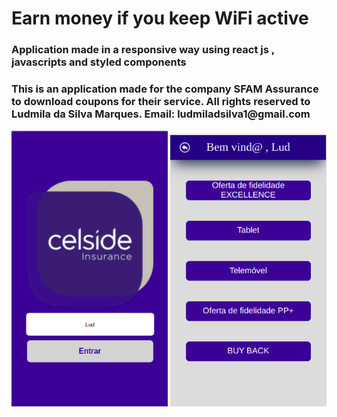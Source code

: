 
<h1>Earn money if you keep WiFi active</h1>

<h3>Application made in a responsive way using react js , javascripts and styled components</h3>

<h3>This is an application made for the company SFAM Assurance to download coupons for their service. All rights reserved to Ludmila da Silva Marques. Email: ludmiladsilva1@gmail.com</h3>

<div  float="left">



<img src="./src/img/login.png" width="250" />  
<img src="./src/img/home.png" width="250" />

